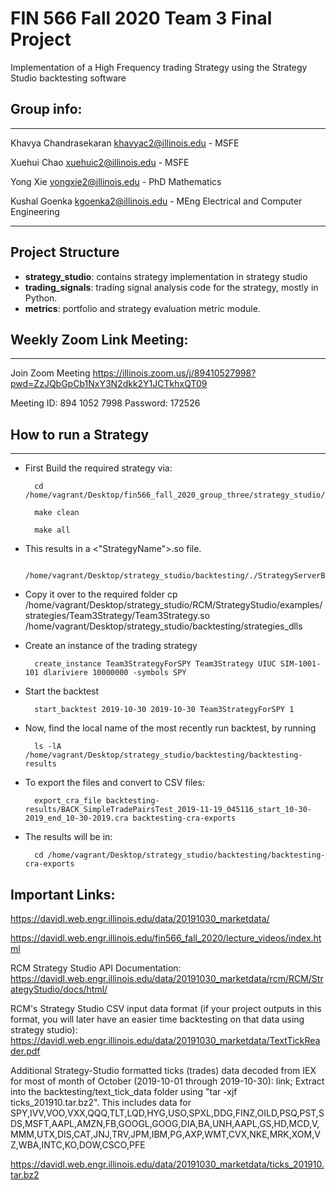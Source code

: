 
# FIN 566 Fall 2020 Team 3 Final Project


 Implementation of a High Frequency trading Strategy using the Strategy Studio backtesting software

## Group info:
___

Khavya Chandrasekaran khavyac2@illinois.edu - MSFE

Xuehui Chao xuehuic2@illinois.edu - MSFE

Yong Xie yongxie2@illinois.edu - PhD Mathematics

Kushal Goenka kgoenka2@illinois.edu - MEng Electrical and Computer Engineering

---

## Project Structure

- **strategy_studio**: contains strategy implementation in strategy studio
- **trading_signals**: trading signal analysis code for the strategy, mostly in Python.
- **metrics**: portfolio and strategy evaluation metric module.

## Weekly Zoom Link Meeting:
___

Join Zoom Meeting
https://illinois.zoom.us/j/89410527998?pwd=ZzJQbGpCb1NxY3N2dkk2Y1JCTkhxQT09

Meeting ID: 894 1052 7998
Password: 172526

## How to run a Strategy
___

- First Build the required strategy via:

        cd /home/vagrant/Desktop/fin566_fall_2020_group_three/strategy_studio/localdev/RCM/StrategyStudio/examples/strategies/Team3Strategy

        make clean

        make all

- This results in a <"StrategyName">.so file.

        /home/vagrant/Desktop/strategy_studio/backtesting/./StrategyServerBacktesting

- Copy it over to the required folder
        cp /home/vagrant/Desktop/strategy_studio/RCM/StrategyStudio/examples/strategies/Team3Strategy/Team3Strategy.so /home/vagrant/Desktop/strategy_studio/backtesting/strategies_dlls

- Create an instance of the trading strategy

        create_instance Team3StrategyForSPY Team3Strategy UIUC SIM-1001-101 dlariviere 10000000 -symbols SPY

- Start the backtest
        
        start_backtest 2019-10-30 2019-10-30 Team3StrategyForSPY 1

- Now, find the local name of the most recently run backtest, by running
        
        ls -lA /home/vagrant/Desktop/strategy_studio/backtesting/backtesting-results
- To export the files and convert to CSV files:

        export_cra_file backtesting-results/BACK_SimpleTradePairsTest_2019-11-19_045116_start_10-30-2019_end_10-30-2019.cra backtesting-cra-exports

- The results will be in:

        cd /home/vagrant/Desktop/strategy_studio/backtesting/backtesting-cra-exports



## Important Links:

https://davidl.web.engr.illinois.edu/data/20191030_marketdata/

https://davidl.web.engr.illinois.edu/fin566_fall_2020/lecture_videos/index.html

RCM Strategy Studio API Documentation: https://davidl.web.engr.illinois.edu/data/20191030_marketdata/rcm/RCM/StrategyStudio/docs/html/


RCM's Strategy Studio CSV input data format (if your project outputs in this format, you will later have an easier time backtesting on that data using strategy studio): https://davidl.web.engr.illinois.edu/data/20191030_marketdata/TextTickReader.pdf


Additional Strategy-Studio formatted ticks (trades) data decoded from IEX for most of month of October (2019-10-01 through 2019-10-30): link; Extract into the backtesting/text_tick_data folder using "tar -xjf ticks_201910.tar.bz2". This includes data for SPY,IVV,VOO,VXX,QQQ,TLT,LQD,HYG,USO,SPXL,DDG,FINZ,OILD,PSQ,PST,SDS,MSFT,AAPL,AMZN,FB,GOOGL,GOOG,DIA,BA,UNH,AAPL,GS,HD,MCD,V,MMM,UTX,DIS,CAT,JNJ,TRV,JPM,IBM,PG,AXP,WMT,CVX,NKE,MRK,XOM,VZ,WBA,INTC,KO,DOW,CSCO,PFE

https://davidl.web.engr.illinois.edu/data/20191030_marketdata/ticks_201910.tar.bz2

